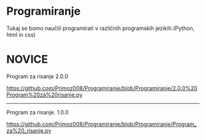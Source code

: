 #  Programiranje 
Tukaj se bomo naučili programirati v različnih programskih jezikih.(Python, html in css)

# NOVICE

Program za risanje 2.0.0

https://github.com/Primoz008/Programiranje/blob/Programiranje/2.0.0%20Program%20za%20risanje.py


-----------------------------------------------------------------------------------------


Program za risanje. 1.0.0

https://github.com/Primoz008/Programiranje/blob/Programiranje/Program_za%20_risanje.py
